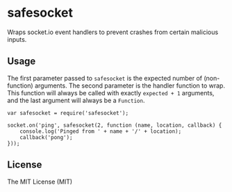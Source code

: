 # safesocket

Wraps socket.io event handlers to prevent crashes from certain malicious inputs.

## Usage

The first parameter passed to `safesocket` is the expected number of (non-function) arguments. The second parameter is the handler function to wrap. This function will always be called with exactly `expected + 1` arguments, and the last argument will always be a `Function`.

    var safesocket = require('safesocket');
    
    socket.on('ping', safesocket(2, function (name, location, callback) {
        console.log('Pinged from ' + name + '/' + location);
        callback('pong');
    }));

## License

The MIT License (MIT)
